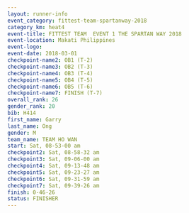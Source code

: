```yaml
---
layout: runner-info 
event_category: fittest-team-spartanway-2018 
category_km: heat4 
event-title: FITTEST TEAM  EVENT 1 THE SPARTAN WAY 2018 
event-location: Makati Philippines 
event-logo: 
event-date: 2018-03-01 
checkpoint-name2: OB1 (T-2) 
checkpoint-name3: OB2 (T-3) 
checkpoint-name4: OB3 (T-4) 
checkpoint-name5: OB4 (T-5) 
checkpoint-name6: OB5 (T-6) 
checkpoint-name7: FINISH (T-7) 
overall_rank: 26
gender_rank: 20
bib: H414
first_name: Garry
last_name: Ong
gender: M
team_name: TEAM HO WAN
start: Sat, 08-53-00 am
checkpoint2: Sat, 08-58-32 am
checkpoint3: Sat, 09-06-00 am
checkpoint4: Sat, 09-13-48 am
checkpoint5: Sat, 09-23-27 am
checkpoint6: Sat, 09-31-59 am
checkpoint7: Sat, 09-39-26 am
finish: 0-46-26
status: FINISHER
---
```


